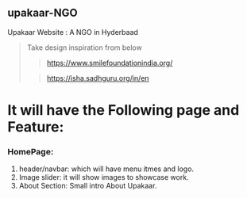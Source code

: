 ## upakaar-NGO
 Upakaar Website : A NGO in Hyderbaad


> Take design inspiration from below 
> 
>>https://www.smilefoundationindia.org/
>
>>https://isha.sadhguru.org/in/en


# It will have the Following page and Feature:

### HomePage:
1. header/navbar: which will have menu itmes and logo.
2. Image slider: it will show images to showcase work.
3. About Section: Small intro About Upakaar.

